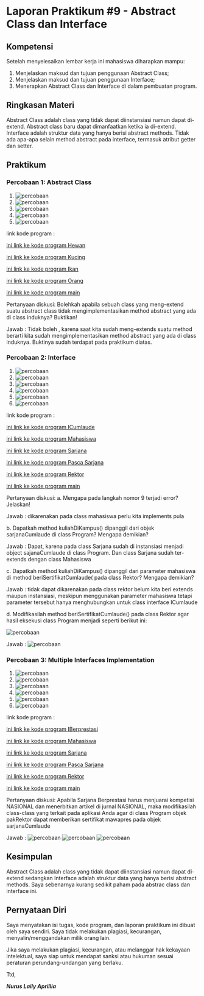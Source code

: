# Laporan Praktikum #9 - Abstract Class dan Interface

## Kompetensi

Setelah menyelesaikan lembar kerja ini mahasiswa diharapkan mampu:
1.  Menjelaskan maksud dan tujuan penggunaan Abstract Class;
2.  Menjelaskan maksud dan tujuan penggunaan Interface;
3.  Menerapkan Abstract Class dan Interface di dalam pembuatan program.

## Ringkasan Materi

Abstract Class adalah class  yang tidak dapat diinstansiasi namun dapat di-extend.  Abstract class  baru dapat dimanfaatkan ketika ia di-extend. Interface  adalah struktur data yang hanya berisi  abstract methods. Tidak ada apa-apa selain method abstract pada interface, termasuk atribut getter dan setter.
##  Praktikum

### Percobaan 1: Abstract Class

1. ![percobaan](img/1.PNG)
2. ![percobaan](img/2.PNG)
3. ![percobaan](img/3.PNG)
4. ![percobaan](img/4.PNG)
5. ![percobaan](img/5.PNG)

link kode program : 

[ini link ke kode program Hewan](../../src/9_Abstract_Class_dan_Interface/src/pbominggu9/abstractclass1841720049Nurus/Hewan_1841720049Nurus.java)

[ini link ke kode program Kucing](../../src/9_Abstract_Class_dan_Interface/src/pbominggu9/abstractclass1841720049Nurus/Kucing_1841720049Nurus.java)

[ini link ke kode program Ikan](../../src/9_Abstract_Class_dan_Interface/src/pbominggu9/abstractclass1841720049Nurus/Ikan_1841720049Nurus.java)

[ini link ke kode program Orang](../../src/9_Abstract_Class_dan_Interface/src/pbominggu9/abstractclass1841720049Nurus/Orang_1841720049Nurus.java)

[ini link ke kode program main](../../src/9_Abstract_Class_dan_Interface/src/pbominggu9/abstractclass1841720049Nurus/Program_1841720049Nurus.java)

Pertanyaan diskusi:
Bolehkah apabila sebuah  class  yang meng-extend  suatu abstract  class  tidak mengimplementasikan method abstract yang ada di class induknya? Buktikan!

Jawab : Tidak boleh , karena saat kita sudah meng-extends suatu method berarti kita sudah mengimplementasikan method abstract yang ada di class induknya. Buktinya sudah terdapat pada praktikum diatas.

### Percobaan 2: Interface

1. ![percobaan](img/6.PNG)
2. ![percobaan](img/7.PNG)
3. ![percobaan](img/8.PNG)
4. ![percobaan](img/9.PNG)
5. ![percobaan](img/10.PNG)
5. ![percobaan](img/11.PNG)

link kode program : 

[ini link ke kode program ICumlaude](../../src/9_Abstract_Class_dan_Interface/src/interfacelatihan/ICumlaude_1841720049Nurus.java)

[ini link ke kode program Mahasiswa](../../src/9_Abstract_Class_dan_Interface/src/interfacelatihan/Mahasiswa_1841720049Nurus.java)

[ini link ke kode program Sarjana](../../src/9_Abstract_Class_dan_Interface/src/interfacelatihan/Sarjana_1841720049Nurus.java)

[ini link ke kode program Pasca Sarjana](../../src/9_Abstract_Class_dan_Interface/src/interfacelatihan/PascaSarjana_1841720049Nurus.java)

[ini link ke kode program Rektor](../../src/9_Abstract_Class_dan_Interface/src/interfacelatihan/Rektor_1841720049Nurus.java)

[ini link ke kode program main](../../src/9_Abstract_Class_dan_Interface/src/interfacelatihan/Program_1841720049Nurus.java)

Pertanyaan diskusi: 
a.  Mengapa pada langkah nomor 9 terjadi error? Jelaskan!

Jawab : dikarenakan pada class mahasiswa perlu kita implements pula

b.  Dapatkah method  kuliahDiKampus()  dipanggil dari objek  sarjanaCumlaude  di  class Program? Mengapa demikian? 

Jawab : Dapat, karena pada class Sarjana sudah di instansiasi menjadi object sajanaCumlaude di class Program. Dan class Sarjana sudah ter-extends dengan class Mahasiswa

c.  Dapatkah  method  kuliahDiKampus()  dipanggil dari parameter  mahasiswa  di method beriSertifikatCumlaude( pada class Rektor? Mengapa demikian?

Jawab : tidak dapat dikarenakan pada class rektor belum kita beri extends maupun instansiasi, meskipun menggunakan parameter mahasiswa tetapi parameter tersebut hanya menghubungkan untuk class interface ICumlaude

d.  Modifikasilah method  beriSertifikatCumlaude() pada  class  Rektor  agar hasil eksekusi class Program menjadi seperti berikut ini: 

![percobaan](img/18.PNG)

Jawab : ![percobaan](img/19.PNG)

### Percobaan 3: Multiple Interfaces Implementation

1. ![percobaan](img/12.PNG)
2. ![percobaan](img/13.PNG)
3. ![percobaan](img/14.PNG)
4. ![percobaan](img/15.PNG)
5. ![percobaan](img/16.PNG)
5. ![percobaan](img/17.PNG)

link kode program : 

[ini link ke kode program IBerprestasi](../../src/9_Abstract_Class_dan_Interface/src/interfacelatihan/IBerprestasi_1841720049Nurus.java)

[ini link ke kode program Mahasiswa](../../src/9_Abstract_Class_dan_Interface/src/interfacelatihan/Mahasiswa_1841720049Nurus.java)

[ini link ke kode program Sarjana](../../src/9_Abstract_Class_dan_Interface/src/interfacelatihan/Sarjana_1841720049Nurus.java)

[ini link ke kode program Pasca Sarjana](../../src/9_Abstract_Class_dan_Interface/src/interfacelatihan/PascaSarjana_1841720049Nurus.java)

[ini link ke kode program Rektor](../../src/9_Abstract_Class_dan_Interface/src/interfacelatihan/Rektor_1841720049Nurus.java)

[ini link ke kode program main](../../src/9_Abstract_Class_dan_Interface/src/interfacelatihan/Program_1841720049Nurus.java)

Pertanyaan diskusi:
Apabila Sarjana Berprestasi harus menjuarai kompetisi NASIONAL dan menerbitkan artikel di jurnal NASIONAL, maka modifikasilah  class-class yang terkait pada aplikasi Anda agar di class Program objek pakRektor dapat memberikan sertifikat mawapres pada objek sarjanaCumlaude

Jawab :
![percobaan](img/20.PNG)
![percobaan](img/21.PNG)
![percobaan](img/22.PNG)

## Kesimpulan

Abstract Class adalah class  yang tidak dapat diinstansiasi namun dapat di-extend sedangkan Interface adalah struktur data yang hanya berisi  abstract methods.
Saya sebenarnya kurang sedikit paham pada abstrac class dan interface ini.

## Pernyataan Diri

Saya menyatakan isi tugas, kode program, dan laporan praktikum ini dibuat oleh saya sendiri. Saya tidak melakukan plagiasi, kecurangan, menyalin/menggandakan milik orang lain.

Jika saya melakukan plagiasi, kecurangan, atau melanggar hak kekayaan intelektual, saya siap untuk mendapat sanksi atau hukuman sesuai peraturan perundang-undangan yang berlaku.

Ttd,

***Nurus Laily Aprillia***